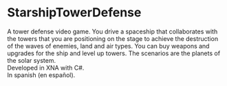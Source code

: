 # StarshipTowerDefense
A tower defense video game. You drive a spaceship that collaborates with the towers that you are positioning on the stage to achieve the destruction of the waves of enemies, land and air types. You can buy weapons and upgrades for the ship and level up towers. The scenarios are the planets of the solar system.  
Developed in XNA with C#.  
In spanish (en español).
